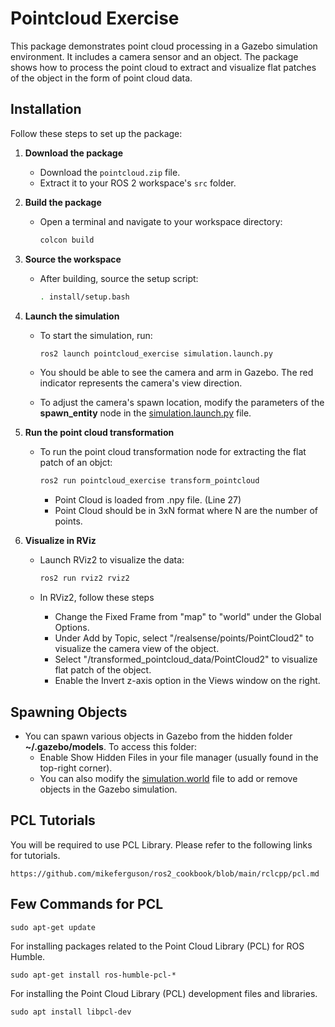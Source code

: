 # Pointcloud Exercise

This package demonstrates point cloud processing in a Gazebo simulation environment. It includes a camera sensor and an object. The package shows how to process the point cloud to extract and visualize flat patches of the object in the form of point cloud data.


## Installation

Follow these steps to set up the package:

1. **Download the package**  
   - Download the `pointcloud.zip` file.
   - Extract it to your ROS 2 workspace's `src` folder.

2. **Build the package**  
   - Open a terminal and navigate to your workspace directory:
     ```bash
     colcon build
     ```

3. **Source the workspace**  
   - After building, source the setup script:
     ```bash
     . install/setup.bash
     ```

4. **Launch the simulation**  
   - To start the simulation, run:
     ```bash
     ros2 launch pointcloud_exercise simulation.launch.py
     ```

    - You should be able to see the camera and arm in Gazebo. The red indicator represents the camera's view direction.
    - To adjust the camera's spawn location, modify the parameters of the **spawn_entity** node in the [simulation.launch.py](/pointcloud_exercise/launch/simulation.launch.py) file. 

5. **Run the point cloud transformation**  
   - To run the point cloud transformation node for extracting the flat patch of an objct:
     ```bash
     ros2 run pointcloud_exercise transform_pointcloud
     ```
     - Point Cloud is loaded from .npy file. (Line 27)
     - Point Cloud should be in 3xN format where N are the number of points. 

6. **Visualize in RViz**  
   - Launch RViz2 to visualize the data:
     ```bash
     ros2 run rviz2 rviz2
     ```

    - In RViz2, follow these steps
        - Change the Fixed Frame from "map" to "world" under the Global Options.
        - Under Add by Topic, select "/realsense/points/PointCloud2" to visualize the camera view of the object.
        - Select "/transformed_pointcloud_data/PointCloud2" to visualize flat patch of the object.
        - Enable the Invert z-axis option in the Views window on the right.

## Spawning Objects
- You can spawn various objects in Gazebo from the hidden folder **~/.gazebo/models**. To access this folder:
    - Enable Show Hidden Files in your file manager (usually found in the top-right corner).
    - You can also modify the [simulation.world](/pointcloud_exercise/worlds/simulation.world) file to add or remove objects in the Gazebo simulation.

## PCL Tutorials
You will be required to use PCL Library. Please refer to the following links for tutorials.
```
https://github.com/mikeferguson/ros2_cookbook/blob/main/rclcpp/pcl.md
```

## Few Commands for PCL 
```
sudo apt-get update
```
For installing packages related to the Point Cloud Library (PCL) for ROS Humble.
```
sudo apt-get install ros-humble-pcl-*
```

For installing the Point Cloud Library (PCL) development files and libraries.
```
sudo apt install libpcl-dev
```
